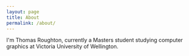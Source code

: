 ```yaml
---
layout: page
title: About
permalink: /about/
---
```


I'm Thomas Roughton, currently a Masters student studying computer graphics at Victoria University of Wellington.

